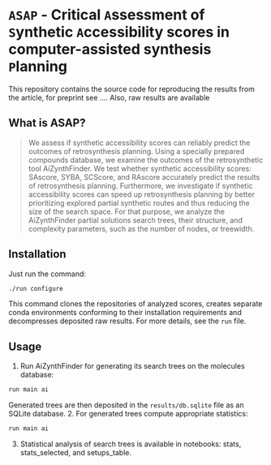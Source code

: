 # `ASAP` - Critical `A`ssessment of `S`ynthetic `A`ccessibility scores in computer-assisted synthesis `P`lanning

This repository contains the source code for reproducing the results from the article, for preprint see .... 
Also, raw results are available

## What is ASAP?
> We assess if synthetic accessibility scores can reliably predict the outcomes of retrosynthesis planning.
> Using a specially prepared compounds database, we examine the outcomes of the retrosynthetic tool AiZynthFinder.
> We test whether synthetic accessibility scores: SAscore, SYBA, SCScore, and RAscore accurately predict the results of retrosynthesis planning.
> Furthermore, we investigate if synthetic accessibility scores can speed up retrosynthesis planning by better prioritizing explored partial synthetic routes and thus reducing the size of the search space.
> For that purpose, we analyze the AiZynthFinder partial solutions search trees, their structure, and complexity parameters, such as the number of nodes, or treewidth.

## Installation

Just run the command:


```sh
./run configure
```

This command clones the repositories of analyzed scores, creates separate conda environments conforming to their installation requirements and decompresses deposited raw results.
For more details, see the `run` file.

## Usage
1. Run AiZynthFinder for generating its search trees on the molecules database:
```sh
run main ai
```
Generated trees are then deposited in the `results/db.sqlite` file as an SQLite database.
2. For generated trees compute appropriate statistics:
```sh
run main ai
```
3. Statistical analysis of search trees is available in notebooks: stats, stats_selected, and setups_table.

